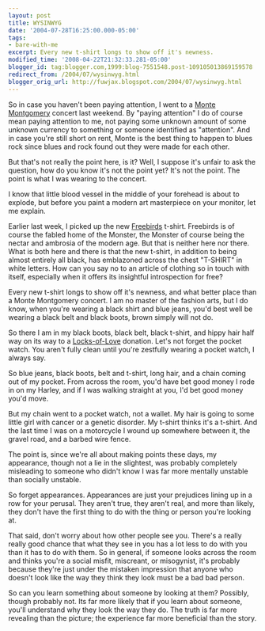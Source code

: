 ```yaml
---
layout: post
title: WYSINWYG
date: '2004-07-28T16:25:00.000-05:00'
tags:
- bare-with-me
excerpt: Every new t-shirt longs to show off it's newness.
modified_time: '2008-04-22T21:32:33.281-05:00'
blogger_id: tag:blogger.com,1999:blog-7551548.post-109105013869159578
redirect_from: /2004/07/wysinwyg.html
blogger_orig_url: http://fuwjax.blogspot.com/2004/07/wysinwyg.html
---
```


So in case you haven't been paying attention, I went to a [Monte Montgomery](http://www.montemontgomery.com) concert last weekend. By "paying attention" I do of course mean paying attention to me, not paying some unknown amount of some unknown currency to something or someone identified as "attention". And in case you're still short on rent, Monte is the best thing to happen to blues rock since blues and rock found out they were made for each other. 

But that's not really the point here, is it? Well, I suppose it's unfair to ask the question, how do you know it's not the point yet? It's not the point. The point is what I was wearing to the concert.

I know that little blood vessel in the middle of your forehead is about to explode, but before you paint a modern art masterpiece on your monitor, let me explain.

Earlier last week, I picked up the new [Freebirds](http://www.freebirds.com/) t-shirt. Freebirds is of course the fabled home of the Monster, the Monster of course being the nectar and ambrosia of the modern age. But that is neither here nor there. What is both here and there is that the new t-shirt, in addition to being almost entirely all black, has emblazoned across the chest "T-SHIRT" in white letters. How can you say no to an article of clothing so in touch with itself, especially when it offers its insightful introspection for free?

Every new t-shirt longs to show off it's newness, and what better place than a Monte Montgomery concert. I am no master of the fashion arts, but I do know, when you're wearing a black shirt and blue jeans, you'd best well be wearing a black belt and black boots, brown simply will not do. 

So there I am in my black boots, black belt, black t-shirt, and hippy hair half way on its way to a [Locks-of-Love](http://www.locksoflove.org/) donation. Let's not forget the pocket watch. You aren't fully clean until you're zestfully wearing a pocket watch, I always say. 

So blue jeans, black boots, belt and t-shirt, long hair, and a chain coming out of my pocket. From across the room, you'd have bet good money I rode in on my Harley, and if I was walking straight at you, I'd bet good money you'd move.

But my chain went to a pocket watch, not a wallet. My hair is going to some little girl with cancer or a genetic disorder. My t-shirt thinks it's a t-shirt. And the last time I was on a motorcycle I wound up somewhere between it, the gravel road, and a barbed wire fence.

The point is, since we're all about making points these days, my appearance, though not a lie in the slightest, was probably completely misleading to someone who didn't know I was far more mentally unstable than socially unstable.

So forget appearances. Appearances are just your prejudices lining up in a row for your perusal. They aren't true, they aren't real, and more than likely, they don't have the first thing to do with the thing or person you're looking at.

That said, don't worry about how other people see you. There's a really really good chance that what they see in you has a lot less to do with you than it has to do with them. So in general, if someone looks across the room and thinks you're a social misfit, miscreant, or misogynist, it's probably because they're just under the mistaken impression that anyone who doesn't look like the way they think they look must be a bad bad person.

So can you learn something about someone by looking at them? Possibly, though probably not. Its far more likely that if you learn about someone, you'll understand why they look the way they do. The truth is far more revealing than the picture; the experience far more beneficial than the story.

